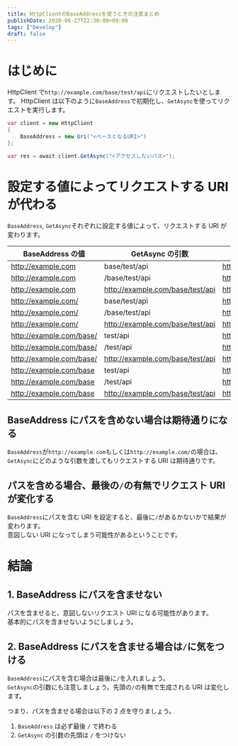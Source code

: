 ```yaml
---
title: HttpClientのBaseAddressを使うときの注意まとめ
publishDate: 2020-06-27T22:30:00+09:00
tags: ["Develop"]
draft: false
---
```


# はじめに

HttpClient で`http://example.com/base/test/api`にリクエストしたいとします。
HttpClient は以下のように`BaseAddress`で初期化し、`GetAsync`を使ってリクエストを実行します。

```csharp
var client = new HttpClient
{
    BaseAddress = new Uri("<ベースとなるURI>")
};

var res = await client.GetAsync("<アクセスしたいパス>");
```

# 設定する値によってリクエストする URI が代わる

`BaseAddress`, `GetAsync`それぞれに設定する値によって、リクエストする URI が変わります。

| BaseAddress の値         | GetAsync の引数                  | 生成される URI                   |
| ------------------------ | -------------------------------- | -------------------------------- |
| http://example.com       | base/test/api                    | http://example.com/base/test/api |
| http://example.com       | /base/test/api                   | http://example.com/base/test/api |
| http://example.com       | http://example.com/base/test/api | http://example.com/base/test/api |
| http://example.com/      | base/test/api                    | http://example.com/base/test/api |
| http://example.com/      | /base/test/api                   | http://example.com/base/test/api |
| http://example.com/      | http://example.com/base/test/api | http://example.com/base/test/api |
| http://example.com/base/ | test/api                         | http://example.com/base/test/api |
| http://example.com/base/ | /test/api                        | http://example.com/test/api      |
| http://example.com/base/ | http://example.com/base/test/api | http://example.com/base/test/api |
| http://example.com/base  | test/api                         | http://example.com/test/api      |
| http://example.com/base  | /test/api                        | http://example.com/test/api      |
| http://example.com/base  | http://example.com/base/test/api | http://example.com/base/test/api |

## BaseAddress にパスを含めない場合は期待通りになる

`BaseAddress`が`http://example.com`もしくは`http://example.com/`の場合は、`GetAsync`にどのような引数を渡してもリクエストする URI は期待通りです。

## パスを含める場合、最後の`/`の有無でリクエスト URI が変化する

`BaseAddress`にパスを含む URI を設定すると、最後に`/`があるかないかで結果が変わります。  
意図しない URI になってしまう可能性があるということです。

# 結論

## 1. BaseAddress にパスを含ませない

パスを含ませると、意図しないリクエスト URI になる可能性があります。  
基本的にパスを含ませないようにしましょう。

## 2. BaseAddress にパスを含ませる場合は`/`に気をつける

`BaseAddress`にパスを含む場合は最後に`/`を入れましょう。  
`GetAsync`の引数にも注意しましょう。先頭の`/`の有無で生成される URI は変化します。

つまり、パスを含ませる場合は以下の 2 点を守りましょう。

1. `BaseAddress` は必ず最後 `/` で終わる
2. `GetAsync` の引数の先頭は `/` をつけない

